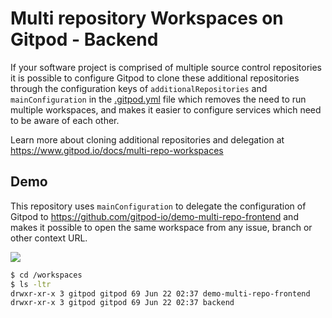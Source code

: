 # Multi repository Workspaces on Gitpod - Backend

If your software project is comprised of multiple source control repositories it is possible to configure Gitpod to clone these additional repositories through the configuration keys of `additionalRepositories` and `mainConfiguration` in the [.gitpod.yml](https://www.gitpod.io/docs/references/gitpod-yml) file which removes the need to run multiple workspaces, and makes it easier to configure services which need to be aware of each other.

Learn more about cloning additional repositories and delegation at https://www.gitpod.io/docs/multi-repo-workspaces

## Demo

This repository uses `mainConfiguration` to delegate the configuration of Gitpod to https://github.com/gitpod-io/demo-multi-repo-frontend and makes it possible to open the same workspace from any issue, branch or other context URL.

<a href="https://gitpod.io/#https://github.com/gitpod-io/demo-multi-repo-backend"><img src="https://gitpod-staging.com/button/open-in-gitpod.svg"/></a>

```bash
$ cd /workspaces
$ ls -ltr
drwxr-xr-x 3 gitpod gitpod 69 Jun 22 02:37 demo-multi-repo-frontend
drwxr-xr-x 3 gitpod gitpod 69 Jun 22 02:37 backend
```
